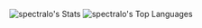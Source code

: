 
![spectralo's Stats](https://github-readme-stats.vercel.app/api?username=spectralo&theme=default&show_icons=true&hide_border=true&count_private=true)
![spectralo's Top Languages](https://github-readme-stats.vercel.app/api/top-langs/?username=spectralo&theme=default&show_icons=true&hide_border=true&layout=compact)
<!--
**Spectralo/SPectralo** is a ✨ _special_ ✨ repository because its `README.md` (this file) appears on your GitHub profile.

Here are some ideas to get you started:

- 🔭 I’m currently working on ...
- 🌱 I’m currently learning ...
- 👯 I’m looking to collaborate on ...
- 🤔 I’m looking for help with ...
- 💬 Ask me about ...
- 📫 How to reach me: ...
- 😄 Pronouns: ...
- ⚡ Fun fact: ...
-->
